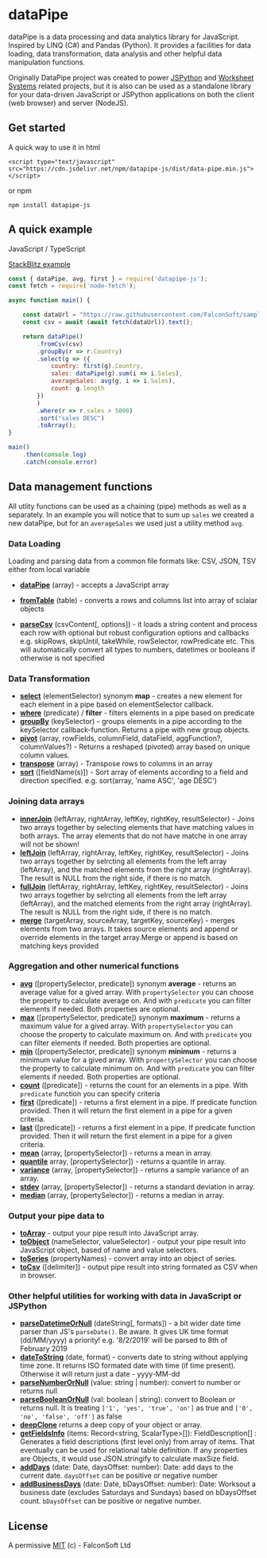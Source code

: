 # dataPipe

dataPipe is a data processing and data analytics library for JavaScript. Inspired by LINQ (C#) and Pandas (Python). It provides a facilities for data loading, data transformation, data analysis and other helpful data manipulation functions. 

Originally DataPipe project was created to power [JSPython](https://github.com/jspython-dev/jspython) and [Worksheet Systems](https://worksheet.systems) related projects, but it is also can be used as a standalone library for your data-driven JavaScript or JSPython applications on both the client (web browser) and server (NodeJS).

## Get started

A quick way to use it in html

```
<script type="text/javascript" src="https://cdn.jsdelivr.net/npm/datapipe-js/dist/data-pipe.min.js"></script>
```

or npm

```
npm install datapipe-js
```

## A quick example

JavaScript / TypeScript

[StackBlitz example](https://stackblitz.com/edit/datapipe-js-examples?file=index.js)

```js
const { dataPipe, avg, first } = require('datapipe-js');
const fetch = require('node-fetch');

async function main() {

    const dataUrl = "https://raw.githubusercontent.com/FalconSoft/sample-data/master/CSV/sample-testing-data-100.csv";
    const csv = await (await fetch(dataUrl)).text();

    return dataPipe()
        .fromCsv(csv)
        .groupBy(r => r.Country)
        .select(g => ({
            country: first(g).Country,
            sales: dataPipe(g).sum(i => i.Sales),
            averageSales: avg(g, i => i.Sales),
            count: g.length
        })
        )
        .where(r => r.sales > 5000)
        .sort("sales DESC")
        .toArray();
}

main()
    .then(console.log)
    .catch(console.error)
```

## Data management functions

All utlity functions can be used as a chaining (pipe) methods as well as a separately. In an example you will notice that to sum up `sales` we created a new dataPipe, but for an `averageSales` we used just a utility method `avg`. 

### Data Loading

Loading and parsing data from a common file formats like: CSV, JSON, TSV either from local variable

 - [**dataPipe**](https://www.datapipe-js.com/docs/datapipe#datapipe) (array) - accepts a JavaScript array
 
- [**fromTable**](https://www.datapipe-js.com/docs/datapipe-js-utils#fromtable) (table) - converts a rows and columns list into array of sclalar objects

 - [**parseCsv**](https://www.datapipe-js.com/docs/datapipe-js-utils#parsecsv) (csvContent[, options]) - it loads a string content and process each row with optional but robust configuration options and callbacks e.g. skipRows, skipUntil, takeWhile, rowSelector, rowPredicate etc. This will automatically convert all types to numbers, datetimes or booleans if otherwise is not specified

### Data Transformation

 - [**select**](https://www.datapipe-js.com/docs/datapipe-js-array#select) (elementSelector) synonym **map** - creates a new element for each element in a pipe based on elementSelector callback.
 - [**where**](https://www.datapipe-js.com/docs/datapipe-js-array#where) (predicate) / **filter** - filters elements in a pipe based on predicate
 - [**groupBy**](https://www.datapipe-js.com/docs/datapipe-js-array#groupby) (keySelector) - groups elements in a pipe according to the keySelector callback-function. Returns a pipe with new group objects.
 - [**pivot**](https://www.datapipe-js.com/docs/datapipe-js-array#pivot) (array, rowFields, columnField, dataField, aggFunction?, columnValues?) - Returns a reshaped (pivoted) array based on unique column values.
 - [**transpose**](https://www.datapipe-js.com/docs/datapipe-js-array#transpose) (array) - Transpose rows to columns in an array
 - [**sort**](https://www.datapipe-js.com/docs/datapipe-js-array#sort) ([fieldName(s)]) - Sort array of elements according to a field and direction specified. e.g. sort(array, 'name ASC', 'age DESC')

### Joining data arrays

 - [**innerJoin**](https://www.datapipe-js.com/docs/datapipe-js-array#innerJoin) (leftArray, rightArray, leftKey, rightKey, resultSelector) - Joins two arrays together by selecting elements that have matching values in both arrays. The array elements that do not have matche in one array will not be shown!
 - [**leftJoin**](https://www.datapipe-js.com/docs/datapipe-js-array#leftJoin) (leftArray, rightArray, leftKey, rightKey, resultSelector) - Joins two arrays together by selrcting all elements from the left array (leftArray), and the matched elements from the right array (rightArray). The result is NULL from the right side, if there is no match.
 - [**fullJoin**](https://www.datapipe-js.com/docs/datapipe-js-array#fullJoin) (leftArray, rightArray, leftKey, rightKey, resultSelector) - Joins two arrays together by selrcting all elements from the left array (leftArray), and the matched elements from the right array (rightArray). The result is NULL from the right side, if there is no match.
 - [**merge**](https://www.datapipe-js.com/docs/datapipe-js-array#merge) (targetArray, sourceArray, targetKey, sourceKey) - merges elements from two arrays. It takes source elements and append or override elements in the target array.Merge or append is based on matching keys provided


### Aggregation and other numerical functions

 - [**avg**](https://www.datapipe-js.com/docs/datapipe-js-array#avg) ([propertySelector, predicate]) synonym **average** - returns an average value for a gived array. With `propertySelector` you can choose the property to calculate average on. And with `predicate` you can filter elements if needed. Both properties are optional.
 - [**max**](https://www.datapipe-js.com/docs/datapipe-js-array#max) ([propertySelector, predicate]) synonym **maximum** - returns a maximum value for a gived array. With `propertySelector` you can choose the property to calculate maximum on. And with `predicate` you can filter elements if needed. Both properties are optional.
 - [**min**](https://www.datapipe-js.com/docs/datapipe-js-array#min) ([propertySelector, predicate]) synonym **minimum** - returns a minimum value for a gived array. With `propertySelector` you can choose the property to calculate minimum on. And with `predicate` you can filter elements if needed. Both properties are optional.
 - [**count**](https://www.datapipe-js.com/docs/datapipe-js-array#count) ([predicate]) - returns the count for an elements in a pipe. With `predicate` function you can specify criteria
 - [**first**](https://www.datapipe-js.com/docs/datapipe-js-array#first) ([predicate]) - returns a first element in a pipe. If predicate function provided. Then it will return the first element in a pipe for a given criteria.
 - [**last**](https://www.datapipe-js.com/docs/datapipe-js-array#last) ([predicate]) - returns a first element in a pipe. If predicate function provided. Then it will return the first element in a pipe for a given criteria.
 - [**mean**](https://www.datapipe-js.com/docs/datapipe-js-array#mean) (array, [propertySelector]) - returns a mean in array.
 - [**quantile**](https://www.datapipe-js.com/docs/datapipe-js-array#quantile) array, [propertySelector]) - returns a quantile in array.
 - [**variance**](https://www.datapipe-js.com/docs/datapipe-js-array#variance) (array, [propertySelector]) - returns a sample variance of an array.
 - [**stdev**](https://www.datapipe-js.com/docs/datapipe-js-array#stdev) (array, [propertySelector]) - returns a standard deviation in array.
 - [**median**](https://www.datapipe-js.com/docs/datapipe-js-array#stdev) (array, [propertySelector]) - returns a median in array.
 
### Output your pipe data to

 - [**toArray**](https://www.datapipe-js.com/docs/datapipe-js-utils#toArray) - output your pipe result into JavaScript array.
 - [**toObject**](https://www.datapipe-js.com/docs/datapipe-js-utils#toArray) (nameSelector, valueSelector) - output your pipe result into JavaScript object, based of name and value selectors.
 - [**toSeries**](https://www.datapipe-js.com/docs/datapipe-js-utils#toSeries) (propertyNames) - convert array into an object of series.
 - [**toCsv**](https://www.datapipe-js.com/docs/datapipe-js-utils#toCsv) ([delimiter]) - output pipe result into string formated as CSV
when in browser.

### Other helpful utilities for working with data in JavaScript or JSPython
 - [**parseDatetimeOrNull**](https://www.datapipe-js.com/docs/datapipe-js-utils#parseDatetimeOrNull) (dateString[, formats]) - a bit wider date time parser than JS's `parseDate()`. Be aware. It gives UK time format (dd/MM/yyyy) a priority! e.g. '8/2/2019' will be parsed to 8th of February 2019
 - [**dateToString**](https://www.datapipe-js.com/docs/datapipe-js-utils#dateToString) (date, format) - converts date to string without applying time zone. It returns ISO formated date with time (if time present). Otherwise it will return just a date - yyyy-MM-dd
 - [**parseNumberOrNull**](https://www.datapipe-js.com/docs/datapipe-js-utils#parseNumberOrNull) (value: string | number): convert to number or returns null
 - [**parseBooleanOrNull**](https://www.datapipe-js.com/docs/datapipe-js-utils#parseBooleanOrNull) (val: boolean | string): convert to Boolean or returns null. It is treating `['1', 'yes', 'true', 'on']` as true and `['0', 'no', 'false', 'off']` as false 
 - [**deepClone**](https://www.datapipe-js.com/docs/datapipe-js-utils#deepClone) returns a deep copy of your object or array.
 - [**getFieldsInfo**](https://www.datapipe-js.com/docs/datapipe-js-utils#getFieldsInfo) (items: Record<string, ScalarType>[]): FieldDescription[] : Generates a field descriptions (first level only) from array of items. That eventually can be used for relational table definition. If any properties are Objects, it would use JSON.stringify to calculate maxSize field.
- [**addDays**](https://www.datapipe-js.com/docs/datapipe-js-utils#addDays) (date: Date, daysOffset: number): Date:  add days to the current date. `daysOffset` can be positive or negative number
- [**addBusinessDays**](https://www.datapipe-js.com/docs/datapipe-js-utils#addBusinessDays) (date: Date, bDaysOffset: number): Date:  Worksout a business date (excludes Saturdays and Sundays) based on bDaysOffset count. `bDaysOffset` can be positive or negative number.
 
## License
A permissive [MIT](https://github.com/FalconSoft/dataPipe/blob/master/LICENSE) (c) - FalconSoft Ltd

 

